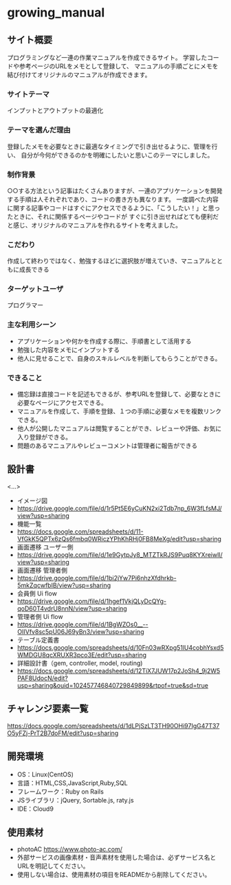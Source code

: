 
# growing_manual

## サイト概要
プログラミングなど一連の作業マニュアルを作成できるサイト。
学習したコードや参考ページのURLをメモとして登録して、
マニュアルの手順ごとにメモを結び付けてオリジナルのマニュアルが作成できます。

### サイトテーマ
インプットとアウトプットの最適化

### テーマを選んだ理由
登録したメモを必要なときに最適なタイミングで引き出せるように、管理を行い、
自分が今何ができるのかを明確にしたいと思いこのテーマにしました。

### 制作背景
○○する方法という記事はたくさんありますが、一連のアプリケーションを開発する手順は人それぞれであり、コードの書き方も異なります。
一度調べた内容に関する記事やコードはすぐにアクセスできるように、「こうしたい！」と思ったときに、それに関係するページやコードが
すぐに引き出せればとても便利だと感じ、オリジナルのマニュアルを作れるサイトを考えました。

### こだわり
作成して終わりではなく、勉強するほどに選択肢が増えていき、マニュアルとともに成長できる

### ターゲットユーザ
プログラマー

### 主な利用シーン
- アプリケーションや何かを作成する際に、手順書として活用する
- 勉強した内容をメモにインプットする
- 他人に見せることで、自身のスキルレベルを判断してもらうことができる。

### できること
- 備忘録は直接コードを記述もできるが、参考URLを登録して、必要なときに必要なページにアクセスできる。
- マニュアルを作成して、手順を登録、１つの手順に必要なメモを複数リンクできる。
- 他人が公開したマニュアルは閲覧することができ、レビューや評価、お気に入り登録ができる。
- 問題のあるマニュアルやレビューコメントは管理者に報告ができる

## 設計書
<...>
- イメージ図
- <https://drive.google.com/file/d/1r5Pt5E6yCuKN2xi2Tdb7np_6W3fLfsMJ/view?usp=sharing>
- 機能一覧
- <https://docs.google.com/spreadsheets/d/11-VfGkK5QPTx6zQs6fmbq0WRiczYPhKhRHj0FB8MeXg/edit?usp=sharing>
- 画面遷移 ユーザー側
- <https://drive.google.com/file/d/1e9GytpJy8_MTZTkRJS9Puq8KYXreiwlI/view?usp=sharing>
- 画面遷移 管理者側
- https://drive.google.com/file/d/1bi2jYw7Pi6nhzXfdhrkb-5mkZqcwfbIB/view?usp=sharing
- 会員側 Ui flow
- <https://drive.google.com/file/d/1hgef1VkjQLyDcQYg-qoD60T4vdrU8nnN/view?usp=sharing>
- 管理者側 Ui flow
- <https://drive.google.com/file/d/1BgWZOs0__--OIIVfv8sc5pU06J69yBn3/view?usp=sharing>
- テーブル定義書
- <https://docs.google.com/spreadsheets/d/10Fn03wRXpg51lU4cobhYsxd5WMDGU8qcXRUXR3pco3E/edit?usp=sharing>
- 詳細設計書（gem, controller, model, routing)
- <https://docs.google.com/spreadsheets/d/12TiX7JUW17p2JoSh4_9j2W5PAF8UdocN/edit?usp=sharing&ouid=102457746840729849899&rtpof=true&sd=true>

## チャレンジ要素一覧
<https://docs.google.com/spreadsheets/d/1dLPjSzLT3TH90OHi97IgG47T37O5yFZj-PrT2B7doFM/edit?usp=sharing>

## 開発環境
- OS：Linux(CentOS)
- 言語：HTML,CSS,JavaScript,Ruby,SQL
- フレームワーク：Ruby on Rails
- JSライブラリ：jQuery, Sortable.js, raty.js
- IDE：Cloud9

## 使用素材
- photoAC <https://www.photo-ac.com/>
- 外部サービスの画像素材・音声素材を使用した場合は、必ずサービス名とURLを明記してください。
- 使用しない場合は、使用素材の項目をREADMEから削除してください。

